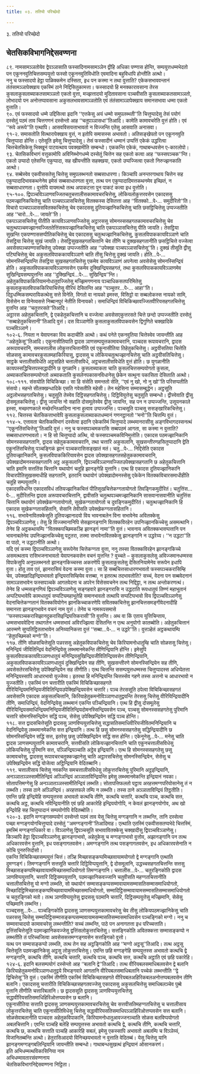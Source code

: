 ```yaml
---
title: ०३. ततियो परिच्छेदो

---
```

३. ततियो परिच्छेदो  


## चेतसिकविभागनिद्देसवण्णना

८९. नामसामञ्ञतोयेव द्वेपञ्ञासाति फस्सादिनामसामञ्ञेन द्वीहि अधिका पण्णास होन्ति, सम्पयुत्तधम्मभेदतो पन एकूननवुतिचित्तसम्पयुत्तो फस्सो एकूननवुतिविधोति एवमादिना बहुविधापि होन्तीति अत्थो।  
ननु च फस्सादयो हेट्ठा पाळिक्कमेन दस्सिता, इध पन कस्मा न तथा वुत्ताति? एकेकसभाववन्तानं तंतंसामञ्ञापेक्खाय एकस्मिं ठाने निद्दिसितुकामत्ता। फस्सादयो हि मनक्कारावसाना तेरस कुसलाकुसलाब्याकतसामञ्ञतो एकतो वुत्ता, मज्झत्तादयो मुदितावसाना पञ्चवीसति कुसलाब्याकतसामञ्ञतो, लोभादयो पन अनोत्तप्पावसाना अकुसलभावसामञ्ञतोति एवं तंतंसामञ्ञापेक्खाय समानसभावा धम्मा एकतो वुत्ताति।  
९०. एवं फस्सादयो धम्मे उद्दिसित्वा इदानि ‘‘एत्तकेसु अयं धम्मो समुपलब्भती’’ति चित्तुप्पादेसु तेसं पयोगं दस्सेतुं पठमं ताव चित्तगणनं दस्सेन्तो आह ‘‘चतुपञ्ञासधा’’तिआदि। कामेति कामावचरेति वुत्तं होति। एवं ‘‘रूपे अरूपे’’ति एत्थापि। आसवविसयत्ताभावतो न विज्जन्ति एतेसु आसवाति अनासवा।  
९१-२. समासतोति वित्थारापेक्खाय वुत्तं, न इतोपि समासस्स अभावतो। अतिसङ्खेपतो पन एकूननवुति चित्तुप्पादा होन्ति। एतेसूति इमेसु चित्तुप्पादेसु। तेसं फस्सादीनं धम्मानं उप्पत्तिं एकेकं उद्धरित्वा चित्तचेतसिकेसु भिक्खूनं पाटवत्थाय पवक्खामीति सम्बन्धो। एककन्ति एकेकं, गाथाबन्धवसेन ए-कारलोपो।  
९३. चेतसिकविभागं वत्तुकामोपि अविनिब्भोगधम्मे दस्सेतुं चित्तेन सह एकतो कत्वा आह ‘‘फस्सपञ्चक’’न्ति। एकतो उप्पादो एतेसन्ति एकुप्पादा, सह खीयन्तीति सहक्खया, एकतो उप्पज्जित्वा एकतो निरुज्झनकाति अत्थो।  
९४. सब्बेस्वेव एकवीससतेसु चित्तेसु समुपलब्भनतो सब्बसाधारणा। किञ्चापि अनन्तरगाथाय चित्तेन सह एकुप्पादादिभावकथनेनेव इमेसं सब्बसाधारणता वुत्ता, तत्थ पन एकुप्पादादिमत्तकथनमेव इच्छितं, न सब्बसाधारणता। वुत्तोपि वायमत्थो तत्थ अपाकटत्ता पुन पाकटं कत्वा इध वुत्तोति।  
९५-१००. द्विपञ्चविञ्ञाणवज्जितचतुचत्तालीसकामावचरचित्तेसु, लोकियलोकुत्तरवसेन एकादससु पठमज्झानिकचित्तेसु चाति पञ्चपञ्ञासचित्तेसु वितक्कस्स देसितत्ता आह ‘‘वितक्को…पे॰… समुदीरितो’’ति। विचारो पञ्चपञ्ञाससवितक्कचित्तेसु चेव एकादससु दुतियज्झानिकचित्तेसु चाति छसट्ठिचित्तेसु उप्पज्जतीति आह ‘‘चारो…पे॰… जायते’’ति।  
एकपञ्ञासचित्तेसु पीतीति कायविञ्ञाणवज्जितेसु अट्ठारससु सोमनस्ससहगतकामावचरचित्तेसु चेव चतुत्थपञ्चमज्झानवज्जिततेत्तिंसरूपज्झानिकचित्तेसु चाति एकपञ्ञासचित्तेसु पीति जायति। तेसट्ठिया सुखन्ति एकपण्णाससप्पीतिकचित्तेसु चेव एकादससु चतुत्थज्झानिकचित्तेसु, कुसलविपाककायविञ्ञाणे चाति तेसट्ठिया चित्तेसु सुखं जायति। तेसट्ठिसुखसहगतचित्तानि चेव तीणि च दुक्खसहगतानीति छसट्ठिचित्ते वज्जेत्वा अवसेसपञ्चपण्णासचित्तेसु उपेक्खा उप्पज्जतीति आह ‘‘उपेक्खा पञ्चपञ्ञासचित्तेसू’’ति। दुक्खं तीसूति द्वीसु पटिघचित्तेसु चेव अकुसलविपाककायविञ्ञाणे चाति तीसु चित्तेसु दुक्खं जायति। होति…पे॰… सोमनस्सिन्द्रियन्ति तेसट्ठिया सुखसहगतचित्तेसु एकमेव कायविञ्ञाणं अपनेत्वा अवसेसेसु सोमनस्सिन्द्रियं होति। अकुसलविपाककायविञ्ञाणवसेन एकमेव दुक्खिन्द्रियसहगतं, तथा कुसलविपाककायविञ्ञाणमेव सुखिन्द्रियसम्पयुत्तन्ति आह ‘‘दुक्खिन्द्रियं…पे॰… सुखिन्द्रिय’’न्ति।  
अहेतुकविपाककिरियामनोधातुवज्जितेसु मज्झिमगणनाय पञ्चाधिकसतपरिमितेसु कुसलाकुसलविपाककिरियाचित्तेसु वीरियं देसितन्ति आह ‘‘पञ्चुत्तर…पे॰… आहा’’ति। दिट्ठधम्मिकसम्परायिकत्थेसु सत्ते विनेति, विगतो वा नायको इमस्स, विसिट्ठो वा सब्बलोकस्स नायको सामि, विसेसेन वा विनेय्यसत्ते निब्बानपुरं नेतीति विनायको। समाधिन्द्रियं विचिकिच्छावज्जितवीरियसहगतचित्तेसु वुत्तन्ति आह ‘‘चतुत्तरसते’’तिआदि।  
अट्ठारस अहेतुकचित्तानि, द्वे एकहेतुकचित्तानि च वज्जेत्वा अवसेसएकुत्तरसते चित्ते छन्दो उप्पज्जतीति दस्सेतुं ‘‘सब्बाहेतुकचित्तानी’’तिआदि वुत्तं। दस विञ्ञाणेति कुसलाकुसलविपाकवसेन द्विगुणिते चक्खादिके पञ्चविञ्ञाणे।  
१०२-६. नियता न येवापनका विय कदाचीति अत्थो। कथं पनेते एकनवुतिया चित्तेस्वेव जायन्तीति आह ‘‘अहेतुकेसू’’तिआदि। एकूनासीतियाति द्वादस ञाणसम्पयुत्तकामावचरानि, पञ्चदस रूपावचरानि, द्वादस अरूपावचरानि, समचत्तालीस लोकुत्तरचित्तानीति एवं एकूनासीतिया तिहेतुकचित्तेसु। अट्ठवीसतिया चित्तेति सोळससु कामावचरकुसलमहाकिरियासु, द्वादससु च लोकियचतुत्थज्झानचित्तेसु चाति अट्ठवीसतिचित्तेसु। साट्ठके चत्तालीसविधेति अट्ठसहिते चत्तालीसविधे, अट्ठचत्तालीसविधेति वुत्तं होति। छ युगळानीति कायपस्सद्धिचित्तपस्सद्धादीनि छ युगळानि। कुसलाब्याकता चाति कुसलचित्तसम्पयोगतो कुसला, अब्याकतचित्तसम्पयोगतो अब्याकताति कुसलेनपकासनविधानेसु छेकेन सत्थुना पकासिता देसिताति अत्थो।  
१०८-१११. संसयोति विचिकिच्छा। सा हि संसेति समन्ततो सेति, ‘‘एवं नु खो, नो नु खो’’ति परिसप्पतीति संसयो। महन्ते सीलक्खन्धादिके एसति गवेसतीति महेसी। तेन महेसिना सम्मासम्बुद्धेन। अट्ठसूति अट्ठलोभसहगतचित्तेसु। चतूसूति तेस्वेव दिट्ठिसहगतचित्तेसु। दिट्ठिवियुत्तेसु चतूसूति सम्बन्धो। द्वीस्वेवाति द्वीसु दोसमूलकचित्तेसु। द्वीसु जायन्ति नो सहाति दोसमूलेस्वेव द्वीसु जायन्ति, सह पन न उप्पज्जन्ति, उसूयनकाले इस्सा, मच्छरणकाले मच्छेरन्तिआदिना नाना हुत्वाव उप्पज्जन्ति। पञ्चसूति पञ्चसु ससङ्खारिकचित्तेसु।  
११२. चित्तस्स चेतसिकत्ताभावेपि कुसलाकुसलाब्याकतधम्मानं गणनट्ठानतो ‘‘मनो’’ति चित्तम्पि वुत्तं।  
११४-५. एत्तावता चेतसिकविभागं दस्सेत्वा इदानि एकेकस्मिं चित्तुप्पादे लब्भमानरासीसु अङ्गविभागदस्सनत्थं ‘‘एकूनतिंसचित्तेसू’’तिआदि वुत्तं। ननु च फस्सपञ्चमकरासि सब्बपठमं आगता, सा कस्मा न वुत्ताति? सब्बसाधारणभावतो। न हि सो चित्तुप्पादो अत्थि, यो फस्सपञ्चमकविनिमुत्तोति। एकादस पठमज्झानिकानि सोमनस्ससहगतानि, द्वादस सहेतुककामावचरानि, तथा चत्तारि अकुसलानि, सुखसन्तीरणहसितुप्पादानि द्वेति एकूनतिंसचित्तेसु पञ्चङ्गिकं झानं पञ्चकरासिसङ्खातं मतं। चतु…पे॰… निद्दिसेति एकादस दुतियज्झानिकानि, कुसलविपाककिरियावसेन द्वादस उपेक्खासहगतसहेतुककामावचरानि, उपेक्खादोमनस्ससहगतानि अट्ठ अकुसलानि, द्विपञ्चविञ्ञाणवज्जितउपेक्खासहगतानि छ अहेतुकचित्तानि चाति इमानि सत्ततिंस चित्तानि यथायोगं चतूहि झानङ्गेहि युत्तानि। एत्थ हि एकादस दुतियज्झानिकानि विचारपीतिसुखसमाधीहि सहगतानि, इतरानि यथायोगं उपेक्खादोमनस्सेसु एकेकेन वितक्कविचारसमाधीहीति चतूहि सम्पयुत्तानि।  
एकादसविधन्ति एकादसविधं ततियज्झानिकचित्तं पीतिसुखचित्तेकग्गतायोगतो तिवङ्गिकमुदीरितं। चतुत्तिंस…पे॰… मुदीरितन्ति द्वादस अरूपावचरचित्तानि, द्वावीसति चतुत्थपञ्चमज्झानिकानि सासवानासवानीति चतुत्तिंस चित्तानि यथायोगं उपेक्खेकग्गतायोगतो, सुखेकग्गतायोगतो च दुवङ्गिकमुदीरितं। चतुत्थज्झानिकानि हि एकादस सुखेकग्गतासहितानि, सेसानि तेवीसति उपेक्खेकग्गतासहितानि।  
११६. सभावेनावितक्केसूति दुतियज्झानादयो विय भावनाबलेन विना सभावेनेव अवितक्केसु द्विपञ्चविञ्ञाणेसु। तेसु हि विज्जमानानिपि सेसझानङ्गानि वितक्कविरहेन उपनिज्झानकिच्चेसु असमत्थानि। तेनेव हि अट्ठकथायम्पि ‘‘वितक्कपच्छिमकञ्हि झानङ्गं नामा’’ति वुत्तं। भावनाय अवितक्कभावप्पत्तानि पन भावनाबलेनेव उपनिज्झानकिच्चेसु पटुतरा, तस्मा सभावेनावितक्केसु झानङ्गानि न उद्धरेय्य। ‘‘न उद्धटा’’ति वा पाठो, न उद्धटानीति अत्थो।  
यदि एवं कस्मा द्विपञ्चविञ्ञाणेसु सरूपेनेव चित्तेकग्गता वुत्ता, ननु तस्सा वितक्कविरहेन झानङ्गकिच्चे असमत्थताय रासिभजनाभावतो येवापनकवसेन वचनं युत्तन्ति ? वुच्चते – कुसलाकुसलेसु अविज्जमानधम्मस्स विपाकेसुपि अनुपलब्भनतो झानङ्गकिच्चस्स अकरणेपि कुसलाकुसलेसु देसितनियामेनेव सरूपेन इधापि वुत्ता। होतु ताव एतं, झानरासियं वेदना कस्मा वुत्ता। सा हि सब्बचित्तसाधारणभावतो फस्सपञ्चकरासिम्हि चेव, उपेक्खादिइन्द्रियभावतो इन्द्रियरासिम्हियेव वत्तब्बा, न इतरत्थ तदभावतोति? सच्चं, वेदना पन सब्बवेदनानं सामञ्ञसभावेन फस्सपञ्चके आगतवेदना च अपरेन विसेसवचनेन तत्थ निद्दिट्ठा, न तत्थ अन्तोकरणत्थं। तेनेव हि धम्मसङ्गणियं द्विपञ्चविञ्ञाणेसु सङ्गहवारे झानङ्गरासि न उद्धटाति रूपधातुयं तिण्णं महाभूतानं अप्पटिघभावेपि कामधातुयं सप्पटिघमहाभूतेहि समानभावतो तत्थापि सप्पटिघभावो विय द्विपञ्चविञ्ञाणेसु वेदनाचित्तेकग्गतानं वितक्कवियोगेन झानकिच्चाकरणेपि सवितक्कचित्तेसु झानचित्तसमङ्गीवेदनादीहि समानत्ता झानङ्गभावेन वचनं नाम युत्तं। तेनेव च नामरूपसमासे ‘‘फस्सपञ्चकरासिझानदुकरासिइन्द्रियत्तिकरासी’’ति वुत्तन्ति। अथ वा किं एताय युत्तिचिन्ताय, धम्मसभाववेदिना तथागतेन धम्मसभावं अविरज्झित्वा देसितन्ति न एत्थ अनुयोगो कातब्बोति। अहेतुकचित्तानं आरम्मणे सुप्पतिट्ठितताभावेन अनिय्यानिकत्ता वुत्तं ‘‘सब्बा…पे॰… न उद्धरे’’ति। वुत्तञ्हेतं अट्ठकथायम्पि ‘‘हेतुपच्छिमको मग्गो’’ति।  
११७. तीणि सोळसचित्तेसूति पन्नरससु अहेतुकविपाकचित्तेसु चेव किरियामनोधातुम्हि चाति सोळससु चित्तेसु। मनिन्द्रियं जीवितिन्द्रियं वेदनिन्द्रियेसु लब्भमानमेकन्ति तीणिन्द्रियानि होन्ति। इमेसुपि कुसलविपाककायविञ्ञाणधातुयं मनिन्द्रियसुखिन्द्रियजीवितिन्द्रियवसेन तीणिन्द्रियानि, अकुसलविपाककायविञ्ञाणधातुयं दुक्खिन्द्रियेन सह तीणि, सुखसन्तीरणे सोमनस्सिन्द्रियेन सह तीणि, अवसेसतेरसचित्तेसु उपेक्खिन्द्रियेन सह तीणीति। एत्थ चित्तन्ति ससम्पयुत्तधम्मस्स चित्तुप्पादस्स अधिप्पेतत्ता मनिन्द्रियस्सापि आधारभावो युज्जेय्य। इतरथा हि मनिन्द्रियन्ति चित्तस्सेव गहणे तस्स अत्तनो च आधारभावो न युज्जतीति। एकस्मिं पन चत्तारीति एकस्मिं विचिकिच्छासहगते वीरियिन्द्रियमनिन्द्रियजीवितिन्द्रियउपेक्खिन्द्रियवसेन चत्तारि। पञ्च तेरससूति ठपेत्वा विचिकिच्छासहगतं अवसेसानि एकादस अकुसलचित्तानि, किरियाहेतुकमनोविञ्ञाणधातुद्वयन्ति तेरससु चित्तेसु वीरियिन्द्रियादीनि तीणि, समाधिन्द्रियं, वेदनिन्द्रियेसु लब्भमानं एकन्ति पञ्चिन्द्रियानि। एत्थ हि द्वीसु दोसमूलेसु वीरियिन्द्रियसमाधिन्द्रियमनिन्द्रियजीवितिन्द्रियदोमनस्सिन्द्रियवसेन पञ्च, पञ्चसु सोमनस्ससहगतेसु पुरिमानि चत्तारि सोमनस्सिन्द्रियेन सद्धिं पञ्च, सेसेसु उपेक्खिन्द्रियेन सद्धिं पञ्च होन्ति।  
११८. सत्त द्वादसचित्तेसूति द्वादससु ञाणविप्पयुत्तचित्तेसु सद्धासतिसमाधिवीरियजीवितमनिन्द्रियानि च वेदनिन्द्रियेसु लब्भमानमेकन्ति सत्त इन्द्रियानि। तत्थ हि छसु सोमनस्ससहगतेसु सद्धिन्द्रियादीनि छ सोमनस्सिन्द्रियेन सद्धिं सत्त, इतरेसु छसु उपेक्खिन्द्रियेन सद्धिं सत्त होन्ति। एकेनूनेसु…पे॰… मनेसु चाति द्वादस ञाणसम्पयुत्तानि कामावचरानि, सत्तवीसति लोकियज्झानचित्तानि चाति एकूनचत्तालीसविधेसु लोकियचित्तेसु पुरिमानि सत्त, पञ्ञिन्द्रियञ्चाति अट्ठेव इन्द्रियानि। एत्थ हि सोमनस्ससहगतेसु छसु कामावचरेसु, द्वादससु रूपावचरचतुक्कज्झानेसु चाति अट्ठारसचित्तेसु सोमनस्सिन्द्रियेन, सेसेसु च उपेक्खिन्द्रियेन सद्धिं योजेत्वा अट्ठिन्द्रियानि वेदितब्बानि।  
११९. चत्तालीसाय चित्तेसु नवकन्ति समचत्तालीसविधेसु लोकुत्तरचित्तेसु पुरिमानि अट्ठइन्द्रियानि, अनञ्ञातञ्ञस्सामीतिन्द्रियं अञ्ञिन्द्रियं अञ्ञाताविन्द्रियन्ति इमेसु लब्भमानमेकन्ति इन्द्रियानं नवका। सोतापत्तिमग्गेसु हि अनञ्ञातञ्ञस्सामीतिन्द्रियं लब्भति। सोतापत्तिफलतो पट्ठाय अरहत्तमग्गपरियोसानेसु तं न लब्भति। तस्स ठाने अञ्ञिन्द्रियं। अरहत्तफले तम्पि न लब्भति। तस्स ठाने अञ्ञाताविन्द्रियं तिट्ठतीति। एवन्ति छहि इन्द्रियेहि सम्पयुत्तस्स अभावतो कत्थचि तीणि, कत्थचि चत्तारि, कत्थचि पञ्च, कत्थचि सत्त, कत्थचि अट्ठ, कत्थचि नविन्द्रियानीति एवं छहि आकारेहि इन्द्रिययोगोपि, न केवलं झानङ्गयोगोव, अथ खो इन्द्रियेहि सह चित्तुप्पादानं सम्पयोगोपि वेदितब्बोति।  
१२०-३. इदानि मग्गङ्गसम्पयोगं दस्सेन्तो पठमं ताव येसु चित्तेसु मग्गङ्गानि न लब्भन्ति, तानि दस्सेत्वा पच्छा मग्गङ्गयोगचित्तुप्पादे दस्सेतुं ‘‘अमग्गङ्गानी’’तिआदिमाह। एत्थाति एतस्मिं एकवीससतप्पभेदे चित्तस्मिं, इमस्मिं मग्गङ्गाधिकारे वा। विञ्ञाणेसु द्विपञ्चसूति सभावावितक्केसु चक्खादीसु द्विपञ्चविञ्ञाणेसु। किञ्चापि हेट्ठा द्विपञ्चविञ्ञाणेसु झानङ्गाभावो, अहेतुकेसु च मग्गङ्गाभावो वुत्तोव, अझानङ्गानि पन तत्थ अधिकारवसेन वुत्तानि, इध पसङ्गागतवसेन। अमग्गङ्गानि तत्थ पसङ्गागतवसेन, इध अधिकारवसेनाति न कोचि पुनरुत्तिदोसो।  
एकन्ति विचिकिच्छासम्पयुत्तं चित्तं। तञ्हि मिच्छासङ्कप्पमिच्छावायामयोगतो द्वे मग्गङ्गानि एत्थाति दुमग्गङ्गं। तिमग्गङ्गानि सत्तसूति चत्तारि दिट्ठिविप्पयुत्तानि, द्वे दोसमूलानि, उद्धच्चसहगतचित्तन्ति सत्तसु मिच्छासङ्कप्पमिच्छावायाममिच्छासमाधियोगतो तिमग्गङ्गानि। चत्तालीस…पे॰… चतुरङ्गिकोति द्वादस ञाणविप्पयुत्तानि, चत्तारि दिट्ठिसम्पयुत्तानि, पठमज्झानिकवज्जानि चतुवीसति महग्गतचित्तानीति चत्तालीसचित्तेसु यो मग्गो लब्भति, सो यथायोगं सम्मासङ्कप्पसम्मावायामसम्मासतिसम्मासमाधियोगतो, मिच्छादिट्ठिमिच्छासङ्कप्पमिच्छावायाममिच्छासमाधियोगतो, सम्मादिट्ठिसम्मावायामसम्मासतिसम्मासमाधियोगतो च चतुरङ्गिको मतो। तत्थ ञाणविप्पयुत्तेसु द्वादससु पठमानि चत्तारि, दिट्ठिसम्पयुत्तेसु मज्झिमानि, सेसेसु पच्छिमानि लब्भन्ति।  
पञ्चद्दससु…पे॰… पञ्चङ्गिकोति द्वादससु ञाणसम्पयुत्तकामावचरेसु चेव तीसु लोकियपठमज्झानिकेसु चाति पन्नरससु चित्तेसु सम्मादिट्ठिसम्मासङ्कप्पसम्मावायामसम्मासतिसम्मासमाधिवसेन पञ्चङ्गिको मग्गो। ननु च सम्मावाचादयो कामावचरेसु लब्भन्तीति? सच्चं लब्भन्ति, पाठे पन अनागतत्ता इध परिच्चत्ताति। द्वत्तिंसचित्तेसूति पठमज्झानिकवज्जेसु द्वत्तिंसलोकुत्तरचित्तेसु। सत्तङ्गिकोति अवितक्कत्ता सम्मासङ्कप्पो न लब्भतीति तं परिच्चजित्वा अवसेससत्तमग्गङ्गवसेन सत्तङ्गिको वुत्तो।  
यत्थ पन सम्मासङ्कप्पो लब्भति, तत्थ तेन सह अट्ठङ्गिकोति आह ‘‘मग्गो अट्ठसू’’तिआदि। तत्थ अट्ठसु चित्तेसूति पठमज्झानिकेसु अट्ठसु लोकुत्तरचित्तेसु। एवन्ति छहि मग्गङ्गेहि सम्पयुत्तस्स अभावतो कत्थचि द्वे मग्गङ्गानि, कत्थचि तीणि, कत्थचि चत्तारि, कत्थचि पञ्च, कत्थचि सत्त, कत्थचि अट्ठाति एवं छहि पकारेहि।  
१२४-६. इदानि बलसम्पयोगं दस्सेन्तो आह ‘‘बलानि द्वे’’तिआदि। तत्थ वीरियबलसमाधिबलवसेन द्वे बलानि किरियाहेतुकमनोविञ्ञाणधातुद्वये विभङ्गवारे आगतानि वीरियबलसमाधिबलानि पच्चेकं लब्भन्तीति ‘‘द्वे द्विचित्तेसू’’ति वुत्तं। एकस्मिं तीणीति एकस्मिं विचिकिच्छासहगते वीरियबलअहिरिकबलअनोत्तप्पबलवसेन तीणि बलानि। एकादससु चत्तारीति विचिकिच्छासहगतवज्जेसु एकादससु अकुसलचित्तेसु समाधिबलञ्चेव पुब्बे वुत्तानि तीणीति चत्तारिबलानि। छ द्वादससूति द्वादससु ञाणविप्पयुत्तचित्तेसु सद्धावीरियसतिसमाधिहिरिओत्तप्पवसेन छ बलानि।  
एकूनासीतिया सत्ताति द्वादससु ञाणसम्पयुत्तकामावचरचित्तेसु चेव सत्तवीसतिमहग्गतचित्तेसु च चत्तालीसाय लोकुत्तरचित्तेसु चाति एकूनासीतिविधेसु चित्तेसु सद्धावीरियसतिसमाधिपञ्ञाहिरिओत्तप्पवसेन सत्त बलानि। सोळसेवाबलानीति पञ्चदस अहेतुकविपाकानि, किरियामनोधातुआवज्जनञ्चाति सोळस बलविप्पयोगतो अबलचित्तानि। एवन्ति पञ्चहि बलेहि सम्पयुत्तस्स अभावतो कत्थचि द्वे, कत्थचि तीणि, कत्थचि चत्तारि, कत्थचि छ, कत्थचि सत्ताति पञ्चहि आकारेहि सबलं, इमेसु एकस्सापि अभावतो अबलम्पि च विञ्ञेय्यं, विजानितब्बन्ति अत्थो। हेतुरासिआदयो विनिच्छयभावतो न वुत्ताति वेदितब्बं। येसु चित्तेसु यानि झानङ्गमग्गङ्गबलिन्द्रियानि जायन्तीति सम्बन्धो। गाथाबन्धसुखत्थं इन्द्रियानं ओसानकरणं।  
इति अभिधम्मत्थविकासिनिया नाम  
अभिधम्मावतारसंवण्णनाय  
चेतसिकविभागनिद्देसवण्णना निट्ठिता।  